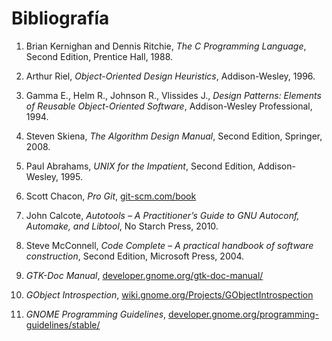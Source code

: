 # Bibliografía

1. <a id="k-r-book"></a> Brian Kernighan and Dennis Ritchie, *The C Programming Language*, Second Edition, Prentice Hall, 1988.

2. <a id="oop-book"></a> Arthur Riel, *Object-Oriented Design Heuristics*, Addison-Wesley, 1996.

3. <a id="design-patterns-book"></a> Gamma E., Helm R., Johnson R., Vlissides J., *Design Patterns: Elements of Reusable Object-Oriented Software*, Addison-Wesley Professional, 1994.

4. <a id="algo-book"></a> Steven Skiena, *The Algorithm Design Manual*, Second Edition, Springer, 2008.

5. <a id="unix-impatient"></a> Paul Abrahams, *UNIX for the Impatient*, Second Edition, Addison-Wesley, 1995.

6. <a id="pro-git"></a> Scott Chacon, *Pro Git*, [git-scm.com/book](https://git-scm.com/book)

7. <a id="autotools"></a> John Calcote, *Autotools – A Practitioner’s Guide to GNU Autoconf, Automake, and Libtool*, No Starch Press, 2010.

8. <a id="code-complete"></a> Steve McConnell, *Code Complete – A practical handbook of software construction*, Second Edition, Microsoft Press, 2004.

9. <a id="gtk-doc"></a> *GTK-Doc Manual*, [developer.gnome.org/gtk-doc-manual/](https://developer.gnome.org/gtk-doc-manual/)

10. <a id="gobject-introspection"></a> *GObject Introspection*, [wiki.gnome.org/Projects/GObjectIntrospection](https://wiki.gnome.org/Projects/GObjectIntrospection)

11. <a id="gnome-programming-guidelines"></a> *GNOME Programming Guidelines*, [developer.gnome.org/programming-guidelines/stable/](https://developer.gnome.org/programming-guidelines/stable/)